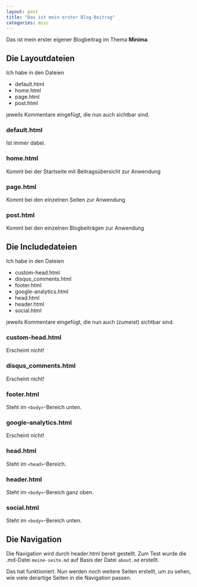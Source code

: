 ```yaml
---
layout: post
title: "Das ist mein erster Blog-Beitrag"
categories: misc
---
```


Das ist mein erster eigener Blogbeitrag im Thema **Minima**.

## Die Layoutdateien

Ich habe in den Dateien

* default.html
* home.html
* page.html
* post.html

jeweils Kommentare eingefügt, die nun auch sichtbar sind.

### default.html

Ist immer dabei.

### home.html

Kommt bei der Startseite mit Beitragsübersicht zur Anwendung

### page.html

Kommt bei den einzelnen Seiten zur Anwendung

### post.html

Kommt bei den einzelnen Blogbeiträgen zur Anwendung

## Die Includedateien

Ich habe in den Dateien

* custom-head.html
* disqus_comments.html
* footer.html
* google-analytics.html
* head.html
* header.html
* social.html

jeweils Kommentare eingefügt, die nun auch (zumeist) sichtbar sind.

### custom-head.html

Erscheint nicht!

### disqus_comments.html

Erscheint nicht!

### footer.html

Steht im `<body>`-Bereich unten.

### google-analytics.html

Erscheint nicht!

### head.html

Steht im `<head>`-Bereich.

### header.html

Steht im `<body>`-Bereich ganz oben.

### social.html

Steht im `<body>`-Bereich unten.

## Die Navigation

Die Navigation wird durch header.html bereit gestellt. Zum Test wurde die .md-Datei `meine-seite.md` auf Basis der Datei `about.md` erstellt.

Das hat funktioniert. Nun werden noch weitere Seiten erstellt, um zu sehen, wie viele derartige Seiten in die Navigation passen.
